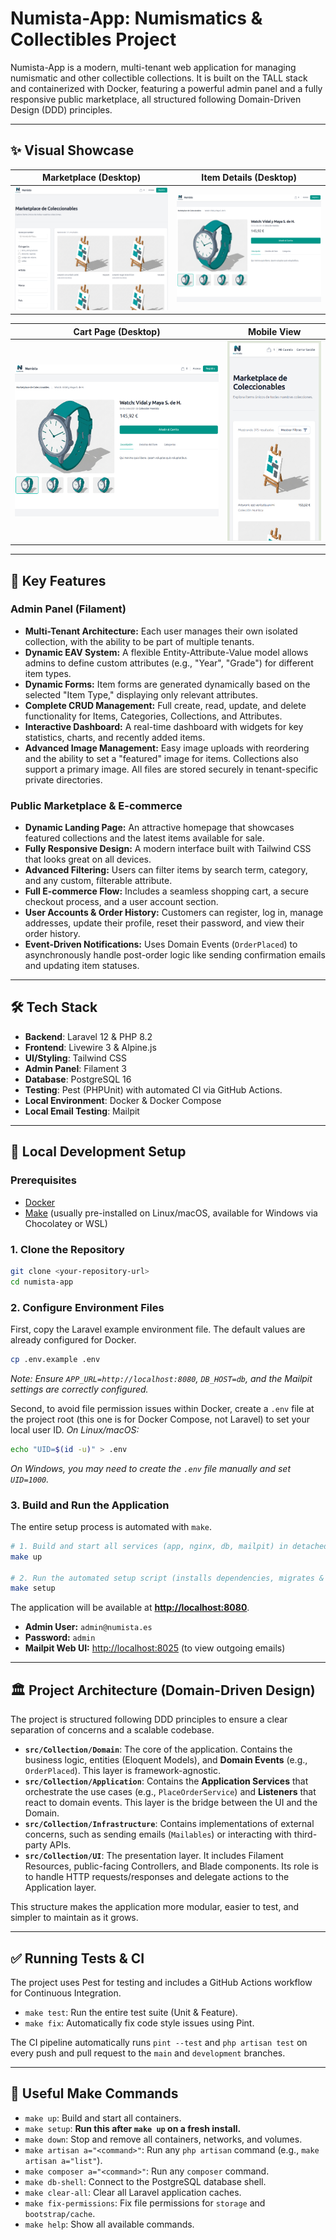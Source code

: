 # Numista-App: Numismatics & Collectibles Project

Numista-App is a modern, multi-tenant web application for managing numismatic and other collectible collections. It is built on the TALL stack and containerized with Docker, featuring a powerful admin panel and a fully responsive public marketplace, all structured following Domain-Driven Design (DDD) principles.

---

## ✨ Visual Showcase

| Marketplace (Desktop) | Item Details (Desktop) |
| :---: | :---: |
| ![Marketplace Screenshot](docs/screenshots/marketplace.png) | ![Item Details Screenshot](docs/screenshots/item-details.png) |

| Cart Page (Desktop) | Mobile View |
| :---: | :---: |
| ![Cart Screenshot](docs/screenshots/cart.png) | ![Mobile View Screenshot](docs/screenshots/mobile-view.png) |

---

## 🚀 Key Features

### Admin Panel (Filament)
- **Multi-Tenant Architecture:** Each user manages their own isolated collection, with the ability to be part of multiple tenants.
- **Dynamic EAV System:** A flexible Entity-Attribute-Value model allows admins to define custom attributes (e.g., "Year", "Grade") for different item types.
- **Dynamic Forms:** Item forms are generated dynamically based on the selected "Item Type," displaying only relevant attributes.
- **Complete CRUD Management:** Full create, read, update, and delete functionality for Items, Categories, Collections, and Attributes.
- **Interactive Dashboard:** A real-time dashboard with widgets for key statistics, charts, and recently added items.
- **Advanced Image Management:** Easy image uploads with reordering and the ability to set a "featured" image for items. Collections also support a primary image. All files are stored securely in tenant-specific private directories.

### Public Marketplace & E-commerce
- **Dynamic Landing Page:** An attractive homepage that showcases featured collections and the latest items available for sale.
- **Fully Responsive Design:** A modern interface built with Tailwind CSS that looks great on all devices.
- **Advanced Filtering:** Users can filter items by search term, category, and any custom, filterable attribute.
- **Full E-commerce Flow:** Includes a seamless shopping cart, a secure checkout process, and a user account section.
- **User Accounts & Order History:** Customers can register, log in, manage addresses, update their profile, reset their password, and view their order history.
- **Event-Driven Notifications:** Uses Domain Events (`OrderPlaced`) to asynchronously handle post-order logic like sending confirmation emails and updating item statuses.

---

## 🛠️ Tech Stack

- **Backend**: Laravel 12 & PHP 8.2
- **Frontend**: Livewire 3 & Alpine.js
- **UI/Styling**: Tailwind CSS
- **Admin Panel**: Filament 3
- **Database**: PostgreSQL 16
- **Testing**: Pest (PHPUnit) with automated CI via GitHub Actions.
- **Local Environment**: Docker & Docker Compose
- **Local Email Testing**: Mailpit

---

## 🐳 Local Development Setup

### Prerequisites

- [Docker](https://www.docker.com/products/docker-desktop)
- [Make](https://www.gnu.org/software/make/) (usually pre-installed on Linux/macOS, available for Windows via Chocolatey or WSL)

### 1. Clone the Repository

```bash
git clone <your-repository-url>
cd numista-app
```

### 2. Configure Environment Files

First, copy the Laravel example environment file. The default values are already configured for Docker.
```bash
cp .env.example .env
```
*Note: Ensure `APP_URL=http://localhost:8080`, `DB_HOST=db`, and the Mailpit settings are correctly configured.*

Second, to avoid file permission issues within Docker, create a `.env` file at the project root (this one is for Docker Compose, not Laravel) to set your local user ID.
*On Linux/macOS:*
```bash
echo "UID=$(id -u)" > .env
```
*On Windows, you may need to create the `.env` file manually and set `UID=1000`.*

### 3. Build and Run the Application

The entire setup process is automated with `make`.

```bash
# 1. Build and start all services (app, nginx, db, mailpit) in detached mode
make up

# 2. Run the automated setup script (installs dependencies, migrates & seeds DB)
make setup
```

The application will be available at **[http://localhost:8080](http://localhost:8080)**.
-   **Admin User:** `admin@numista.es`
-   **Password:** `admin`
-   **Mailpit Web UI:** [http://localhost:8025](http://localhost:8025) (to view outgoing emails)

---

## 🏛️ Project Architecture (Domain-Driven Design)

The project is structured following DDD principles to ensure a clear separation of concerns and a scalable codebase.

-   **`src/Collection/Domain`**: The core of the application. Contains the business logic, entities (Eloquent Models), and **Domain Events** (e.g., `OrderPlaced`). This layer is framework-agnostic.
-   **`src/Collection/Application`**: Contains the **Application Services** that orchestrate the use cases (e.g., `PlaceOrderService`) and **Listeners** that react to domain events. This layer is the bridge between the UI and the Domain.
-   **`src/Collection/Infrastructure`**: Contains implementations of external concerns, such as sending emails (`Mailables`) or interacting with third-party APIs.
-   **`src/Collection/UI`**: The presentation layer. It includes Filament Resources, public-facing Controllers, and Blade components. Its role is to handle HTTP requests/responses and delegate actions to the Application layer.

This structure makes the application more modular, easier to test, and simpler to maintain as it grows.

---

## ✅ Running Tests & CI

The project uses Pest for testing and includes a GitHub Actions workflow for Continuous Integration.

-   `make test`: Run the entire test suite (Unit & Feature).
-   `make fix`: Automatically fix code style issues using Pint.

The CI pipeline automatically runs `pint --test` and `php artisan test` on every push and pull request to the `main` and `development` branches.

---

## 🧰 Useful Make Commands

-   `make up`: Build and start all containers.
-   `make setup`: **Run this after `make up` on a fresh install.**
-   `make down`: Stop and remove all containers, networks, and volumes.
-   `make artisan a="<command>"`: Run any `php artisan` command (e.g., `make artisan a="list"`).
-   `make composer a="<command>"`: Run any `composer` command.
-   `make db-shell`: Connect to the PostgreSQL database shell.
-   `make clear-all`: Clear all Laravel application caches.
-   `make fix-permissions`: Fix file permissions for `storage` and `bootstrap/cache`.
-   `make help`: Show all available commands.